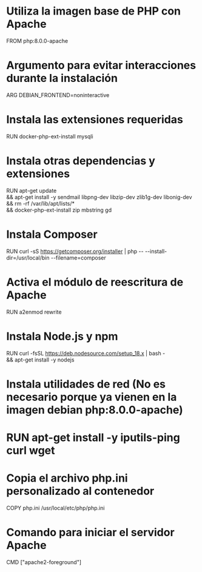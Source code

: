 # Utiliza la imagen base de PHP con Apache
FROM php:8.0.0-apache

# Argumento para evitar interacciones durante la instalación
ARG DEBIAN_FRONTEND=noninteractive

# Instala las extensiones requeridas
RUN docker-php-ext-install mysqli

# Instala otras dependencias y extensiones
RUN apt-get update \
    && apt-get install -y sendmail libpng-dev libzip-dev zlib1g-dev libonig-dev \
    && rm -rf /var/lib/apt/lists/* \
    && docker-php-ext-install zip mbstring gd

# Instala Composer
RUN curl -sS https://getcomposer.org/installer | php -- --install-dir=/usr/local/bin --filename=composer

# Activa el módulo de reescritura de Apache
RUN a2enmod rewrite

# Instala Node.js y npm
RUN curl -fsSL https://deb.nodesource.com/setup_18.x | bash - \
    && apt-get install -y nodejs

# Instala utilidades de red (No es necesario porque ya vienen en la imagen debian php:8.0.0-apache)
# RUN apt-get install -y iputils-ping curl wget

# Copia el archivo php.ini personalizado al contenedor
COPY php.ini /usr/local/etc/php/php.ini

# Comando para iniciar el servidor Apache
CMD ["apache2-foreground"]
